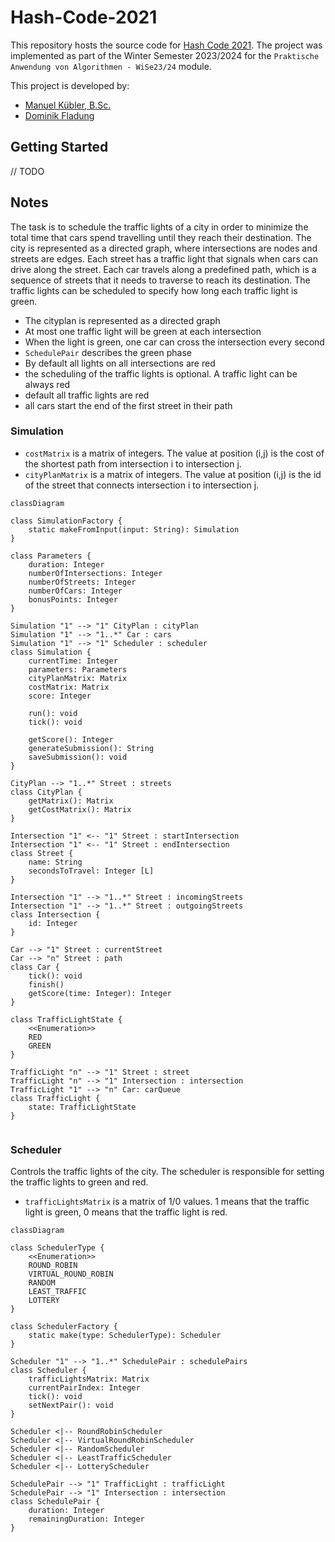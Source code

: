 # Hash-Code-2021

This repository hosts the source code for [Hash Code 2021](https://storage.googleapis.com/coding-competitions.appspot.com/HC/2021/hashcode_2021_online_qualification_round.pdf). The project was implemented as part of the Winter Semester 2023/2024 for the `Praktische Anwendung von Algorithmen - WiSe23/24` module.

This project is developed by:

- [Manuel Kübler, B.Sc.](https://github.com/SoftwareDesign-Solution/)
- [Dominik Fladung](https://github.com/dominikfladung/)

## Getting Started

// TODO

## Notes

The task is to schedule the traffic lights of a city in order to minimize the total time that cars spend travelling until they reach their destination. The city is represented as a directed graph, where intersections are nodes and streets are edges. Each street has a traffic light that signals when cars can drive along the street. Each car travels along a predefined path, which is a sequence of streets that it needs to traverse to reach its destination. The traffic lights can be scheduled to specify how long each traffic light is green.

- The cityplan is represented as a directed graph
- At most one traffic light will be green at each intersection
- When  the  light  is  green,  one  car  can  cross  the intersection every  second
- `SchedulePair` describes the green phase
- By default all lights on all intersections are red
- the scheduling of the traffic lights is optional. A traffic light can be always red
- default all traffic lights are red
- all cars start the end of the first street in their path

### Simulation

- `costMatrix` is a matrix of integers. The value at position (i,j) is the cost of the shortest path from intersection i to intersection j.
- `cityPlanMatrix` is a matrix of integers. The value at position (i,j) is the id of the street that connects intersection i to intersection j.

```mermaid
classDiagram

class SimulationFactory {
    static makeFromInput(input: String): Simulation
}

class Parameters {
    duration: Integer
    numberOfIntersections: Integer
    numberOfStreets: Integer
    numberOfCars: Integer
    bonusPoints: Integer
}

Simulation "1" --> "1" CityPlan : cityPlan
Simulation "1" --> "1..*" Car : cars
Simulation "1" --> "1" Scheduler : scheduler
class Simulation {
    currentTime: Integer
    parameters: Parameters
    cityPlanMatrix: Matrix
    costMatrix: Matrix
    score: Integer

    run(): void
    tick(): void
    
    getScore(): Integer
    generateSubmission(): String
    saveSubmission(): void
}

CityPlan --> "1..*" Street : streets
class CityPlan {
    getMatrix(): Matrix
    getCostMatrix(): Matrix
}

Intersection "1" <-- "1" Street : startIntersection
Intersection "1" <-- "1" Street : endIntersection
class Street {
    name: String
    secondsToTravel: Integer [L]
}

Intersection "1" --> "1..*" Street : incomingStreets
Intersection "1" --> "1..*" Street : outgoingStreets 
class Intersection {
    id: Integer
}

Car --> "1" Street : currentStreet
Car --> "n" Street : path
class Car {
    tick(): void
    finish()
    getScore(time: Integer): Integer
}

class TrafficLightState {
    <<Enumeration>>
    RED
    GREEN
}

TrafficLight "n" --> "1" Street : street
TrafficLight "n" --> "1" Intersection : intersection
TrafficLight "1" --> "n" Car: carQueue
class TrafficLight {
    state: TrafficLightState
}


```

### Scheduler

Controls the traffic lights of the city. The scheduler is responsible for setting the traffic lights to green and red.

- `trafficLightsMatrix` is a matrix of 1/0 values. 1 means that the traffic light is green, 0 means that the traffic light is red.

```mermaid
classDiagram

class SchedulerType {
    <<Enumeration>>
    ROUND_ROBIN
    VIRTUAL_ROUND_ROBIN
    RANDOM
    LEAST_TRAFFIC
    LOTTERY
}

class SchedulerFactory {
    static make(type: SchedulerType): Scheduler
}

Scheduler "1" --> "1..*" SchedulePair : schedulePairs
class Scheduler {
    trafficLightsMatrix: Matrix
    currentPairIndex: Integer
    tick(): void
    setNextPair(): void
}

Scheduler <|-- RoundRobinScheduler
Scheduler <|-- VirtualRoundRobinScheduler
Scheduler <|-- RandomScheduler
Scheduler <|-- LeastTrafficScheduler
Scheduler <|-- LotteryScheduler

SchedulePair --> "1" TrafficLight : trafficLight
SchedulePair --> "1" Intersection : intersection
class SchedulePair {
    duration: Integer
    remainingDuration: Integer
}
```